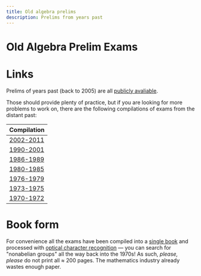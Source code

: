 ```yaml
---
title: Old algebra prelims
description: Prelims from years past
---
```


Old Algebra Prelim Exams 
==============================

# Links 

Prelims of years past (back to 2005) are all [publicly
avaliable](https://math.washington.edu/past-phd-preliminary-exams "UW
prelim exams"). 

Those should provide plenty of practice, but if you are
looking for more problems to work on, there are the following
compilations of exams from the distant past: 

| Compilation                                                   |
|---------------------------------------------------------------|
| [2002-2011](./materials/prelims/0211.pdf) |
| [1990-2001](./materials/prelims/9001.pdf) |
| [1986-1989](./materials/prelims/8689.pdf) |
| [1980-1985](./materials/prelims/8085.pdf) |
| [1976-1979](./materials/prelims/7679.pdf) |
| [1973-1975](./materials/prelims/7375.pdf) |
| [1970-1972](./materials/prelims/7072.pdf) |

# Book form

For convenience all the exams have been compiled into a [single book](./materials/prelims/ocrbook.pdf "book form")
and processed with [optical character
recognition](https://ocrmypdf.readthedocs.io/en/latest/ "OCRMyPDF") —
you can search for "nonabelian groups" all the way back into the
1970s! As such, *please, please* do not print all $\approx$ 200
pages. The mathematics industry already wastes enough paper. 
